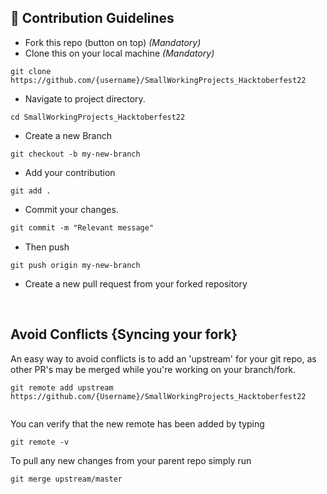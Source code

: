 ## 📝 Contribution Guidelines

- Fork this repo (button on top) _(Mandatory)_
- Clone this on your local machine _(Mandatory)_

```
git clone https://github.com/{username}/SmallWorkingProjects_Hacktoberfest22

```

- Navigate to project directory.

```
cd SmallWorkingProjects_Hacktoberfest22

```

- Create a new Branch

```
git checkout -b my-new-branch
```

- Add your contribution

```
git add .
```

- Commit your changes.

```markdown
git commit -m "Relevant message"
```

- Then push

```
git push origin my-new-branch
```

- Create a new pull request from your forked repository

<br>

## Avoid Conflicts {Syncing your fork}

An easy way to avoid conflicts is to add an 'upstream' for your git repo, as other PR's may be merged while you're working on your branch/fork.

```terminal
git remote add upstream https://github.com/{Username}/SmallWorkingProjects_Hacktoberfest22


```

You can verify that the new remote has been added by typing

```terminal
git remote -v
```

To pull any new changes from your parent repo simply run

```terminal
git merge upstream/master
```

